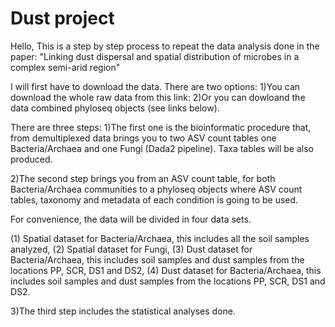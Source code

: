 # Dust project

Hello,
This is a step by step process to repeat the data analysis done in the paper:
"Linking dust dispersal and spatial distribution of microbes in a complex semi-arid region"

I will first have to download the data.
There are two options:
1)You can download the whole raw data from this link:
2)Or you can dowloand the data combined phyloseq objects (see links below).


There are three steps: 
1)The first one is the bioinformatic procedure that, from demultiplexed data brings you to two ASV count tables one Bacteria/Archaea and one Fungi (Dada2 pipeline). Taxa tables will be also produced.

2)The second step brings you from an ASV count table, for both Bacteria/Archaea communities to a  phyloseq objects where ASV count tables, taxonomy and metadata of each condition is going to be used.

For convenience, the data will be divided in four data sets.

(1) Spatial dataset for Bacteria/Archaea, this includes all the soil samples analyzed,
(2) Spatial dataset for Fungi,
(3) Dust dataset for Bacteria/Archaea,  this includes soil samples and dust samples from the locations PP, SCR, DS1 and DS2,
(4) Dust dataset for Bacteria/Archaea,  this includes soil samples and dust samples from the locations PP, SCR, DS1 and DS2.

3)The third step includes the statistical analyses done.

